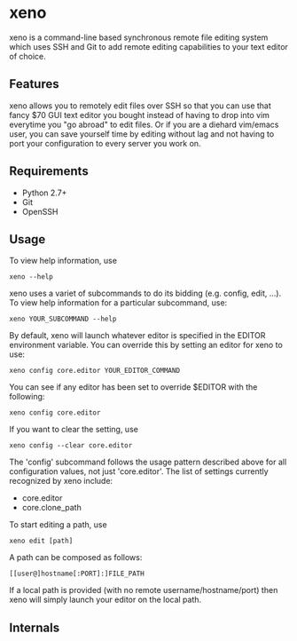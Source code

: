 xeno
====
xeno is a command-line based synchronous remote file editing system which uses
SSH and Git to add remote editing capabilities to your text editor of choice.


Features
--------
xeno allows you to remotely edit files over SSH so that you can use that fancy
$70 GUI text editor you bought instead of having to drop into vim everytime you
"go abroad" to edit files.  Or if you are a diehard vim/emacs user, you can save
yourself time by editing without lag and not having to port your configuration
to every server you work on.


Requirements
------------
- Python 2.7+
- Git
- OpenSSH


Usage
-----
To view help information, use

    xeno --help

xeno uses a variet of subcommands to do its bidding (e.g. config, edit, ...).
To view help information for a particular subcommand, use:

    xeno YOUR_SUBCOMMAND --help

By default, xeno will launch whatever editor is specified in the EDITOR
environment variable.  You can override this by setting an editor for xeno to
use:

    xeno config core.editor YOUR_EDITOR_COMMAND

You can see if any editor has been set to override $EDITOR with the following:

    xeno config core.editor

If you want to clear the setting, use

    xeno config --clear core.editor

The 'config' subcommand follows the usage pattern described above for all
configuration values, not just 'core.editor'.  The list of settings currently
recognized by xeno include:

- core.editor
- core.clone_path

To start editing a path, use

    xeno edit [path]

A path can be composed as follows:

    [[user@]hostname[:PORT]:]FILE_PATH

If a local path is provided (with no remote username/hostname/port) then xeno
will simply launch your editor on the local path.  


Internals
---------


